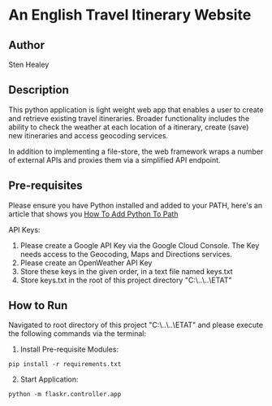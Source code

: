 # An English Travel Itinerary Website

## Author
Sten Healey

## Description
This python application is light weight web app that enables a user to create and retrieve existing travel itineraries. Broader functionality includes the ability to check the weather at each location of a itinerary, create (save) new itineraries and access geocoding services. 

In addition to implementing a file-store, the web framework wraps a number of external APIs and proxies them via a simplified API endpoint.

## Pre-requisites
Please ensure you have Python installed and added to your PATH, here's an article that shows
you [How To Add Python To Path](https://www.mygreatlearning.com/blog/add-python-to-path/#steps-for-adding-python-to-path-in-windows)

API Keys:
1. Please create a Google API Key via the Google Cloud Console. The Key needs access to the Geocoding, Maps and Directions services.
2. Please create an OpenWeather API Key
3. Store these keys in the given order, in a text file named keys.txt
4. Store keys.txt in the root of this project directory "C:\\..\\..\\ETAT"


## How to Run
Navigated to root directory of this project "C:\\..\\..\\ETAT" and please execute the following commands via the terminal:

1. Install Pre-requisite Modules:

```console
pip install -r requirements.txt
```

2. Start Application:

```console
python -m flaskr.controller.app
```


